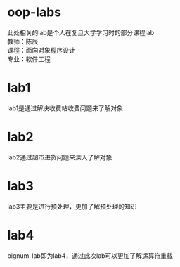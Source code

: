 oop-labs
====
此处相关的lab是个人在复旦大学学习时的部分课程lab<br>
教师：陈辰<br>
课程：面向对象程序设计<br>
专业：软件工程<br>

lab1
===
lab1是通过解决收费站收费问题来了解对象<br>

lab2
===
lab2通过超市进货问题来深入了解对象<br>

lab3
===
lab3主要是进行预处理，更加了解预处理的知识<br>

lab4
===
bignum-lab即为lab4，通过此次lab可以更加了解运算符重载<br>
